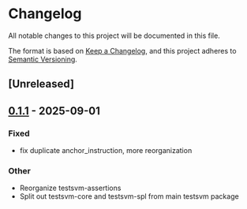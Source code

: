 # Changelog

All notable changes to this project will be documented in this file.

The format is based on [Keep a Changelog](https://keepachangelog.com/en/1.0.0/),
and this project adheres to [Semantic Versioning](https://semver.org/spec/v2.0.0.html).

## [Unreleased]

## [0.1.1](https://github.com/macalinao/testsvm/releases/tag/testsvm-core-v0.1.1) - 2025-09-01

### Fixed

- fix duplicate anchor_instruction, more reorganization

### Other

- Reorganize testsvm-assertions
- Split out testsvm-core and testsvm-spl from main testsvm package
